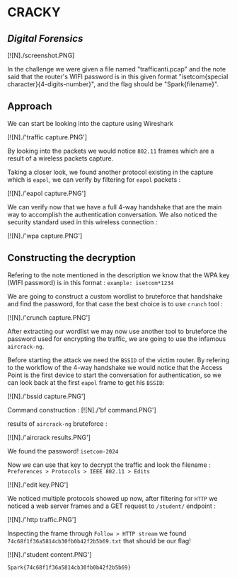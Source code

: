 # CRACKY 
## _Digital Forensics_

[![N]./screenshot.PNG]

In the challenge we were given a file named "trafficanti.pcap" and the note said that the router's WIFI password is in this given format "isetcom{special character}{4-digits-number}", and the flag should be "Spark{filename}".

## Approach

We can start be looking into the capture using Wireshark 

[![N]./'traffic capture.PNG']

By looking into the packets we would notice `802.11` frames which are a result of a wireless packets capture. 

Taking a closer look, we found another protocol existing in the capture which is `eapol`, we can verify by filtering for `eapol` packets :

[![N]./'eapol capture.PNG']

We can verify now that we have a full 4-way handshake that are the main way to accomplish the authentication conversation. We also noticed the security standard used in this wireless connection :

[![N]./'wpa capture.PNG']

## Constructing the decryption

Refering to the note mentioned in the description we know that the WPA key (WIFI password) is in this format : `example: isetcom*1234` 

We are going to construct a custom wordlist to bruteforce that handshake and find the password, for that case the best choice is to use `crunch` tool :

[![N]./'crunch capture.PNG']

After extracting our wordlist we may now use another tool to bruteforce the password used for encrypting the traffic, we are going to use the infamous `aircrack-ng`.

Before starting the attack we need the `BSSID` of the victim router. By refering to the workflow of the 4-way handshake we would notice that the Access Point is the first device to start the conversation for authentication, so we can look back at the first `eapol` frame to get his `BSSID`:

[![N]./'bssid capture.PNG']

Command construction : 
[![N]./'bf command.PNG']

results of `aircrack-ng` bruteforce :

[![N]./'aircrack results.PNG']

We found the password! `isetcom-2024`

Now we can use that key to decrypt the traffic and look the filename :
`Preferences > Protocols > IEEE 802.11 > Edits`

[![N]./'edit key.PNG']

We noticed multiple protocols showed up now, after filtering for `HTTP` we noticed a web server frames and a GET request to `/student/` endpoint :

[![N]./'http traffic.PNG']

Inspecting the frame through `Follow > HTTP stream` we found `74c68f1f36a5814cb30fb0b42f2b5b69.txt` that should be our flag! 

[![N]./'student content.PNG']

`Spark{74c68f1f36a5814cb30fb0b42f2b5b69}`